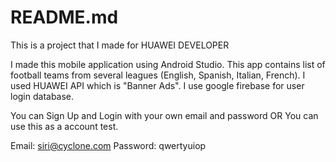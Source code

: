 # README.md 
This is a project that I made for HUAWEI DEVELOPER

I made this mobile application using Android Studio. This app contains list of football teams from several leagues (English, Spanish, Italian, French).
I used HUAWEI API which is "Banner Ads".
I use google firebase for user login database.

You can Sign Up and Login with your own email and password
OR
You can use this as a account test.

Email: siri@cyclone.com
Password: qwertyuiop

